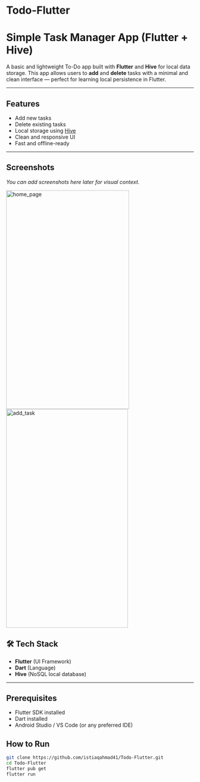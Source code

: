 # Todo-Flutter

# Simple Task Manager App (Flutter + Hive)

A basic and lightweight To-Do app built with **Flutter** and **Hive** for local data storage. This app allows users to **add** and **delete** tasks with a minimal and clean interface — perfect for learning local persistence in Flutter.

---

## Features

-  Add new tasks
-  Delete existing tasks
-  Local storage using [Hive](https://pub.dev/packages/hive)
-  Clean and responsive UI
-  Fast and offline-ready

---

## Screenshots

<!-- Add your screenshots in an `assets/screenshots/` folder and link them like this: -->


_You can add screenshots here later for visual context._


<img width="330" height="588" alt="home_page" src="https://github.com/user-attachments/assets/d00eec9d-eff8-43ab-990f-b46831dd50c9" />

<img width="327" height="588" alt="add_task" src="https://github.com/user-attachments/assets/f9094652-aa54-47a8-9dfc-0eab205ced3a" />

## 🛠️ Tech Stack

- **Flutter** (UI Framework)
- **Dart** (Language)
- **Hive** (NoSQL local database)

---

## Prerequisites

- Flutter SDK installed
- Dart installed
- Android Studio / VS Code (or any preferred IDE)

## How to Run

```bash
git clone https://github.com/istiaqahmad41/Todo-Flutter.git
cd Todo-Flutter
flutter pub get
flutter run
